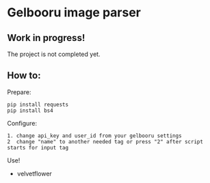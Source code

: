 # Gelbooru image parser


<h2>Work in progress!</h2>
The project is not completed yet.

<h2>How to:</h2>

Prepare:

	pip install requests
	pip install bs4
	
Configure:

	1. change api_key and user_id from your gelbooru settings
	2  change "name" to another needed tag or press "2" after script starts for input tag

Use!

- velvetflower